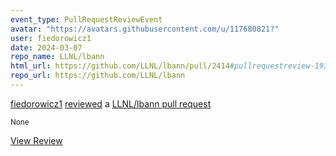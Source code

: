 ```yaml
---
event_type: PullRequestReviewEvent
avatar: "https://avatars.githubusercontent.com/u/117680821?"
user: fiedorowicz1
date: 2024-03-07
repo_name: LLNL/lbann
html_url: https://github.com/LLNL/lbann/pull/2414#pullrequestreview-1923700965
repo_url: https://github.com/LLNL/lbann
---
```


<a href='https://github.com/fiedorowicz1' target='_blank'>fiedorowicz1</a> <a href='https://github.com/LLNL/lbann/pull/2414#pullrequestreview-1923700965' target='_blank'>reviewed</a> a <a href='https://github.com/LLNL/lbann/pull/2414' target='_blank'>LLNL/lbann pull request</a>

<small>None</small>

<a href='https://github.com/LLNL/lbann/pull/2414#pullrequestreview-1923700965' target='_blank'>View Review</a>